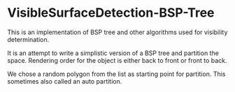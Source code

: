 # VisibleSurfaceDetection-BSP-Tree
This is an implementation of BSP tree and other algorithms used for visibility determination.

It is an attempt to write a simplistic version of a BSP tree and partition the space.
Rendering order for the object is either back to front or front to back.

We chose a random polygon from the list as starting point for partition. 
This sometimes also called an auto partition.
